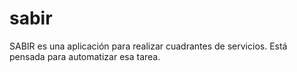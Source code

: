 # sabir

SABIR es una aplicación para realizar cuadrantes de servicios. Está pensada para automatizar esa tarea.
